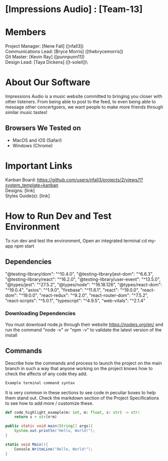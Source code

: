 # [Impressions Audio] : [Team-13]
# Members
Project Manager: [Nene Fall] ([nfall3])\
Communications Lead: [Bryce Morris] ([thebrycemorris])\
Git Master: [Kevin Ray] ([punnpunn11])\
Design Lead: [Taya Dickens] ([t-soleil])\

# About Our Software
Impressions Audio is a music website committed to bringing you closer with other listeners. From being able to post to the feed, to even being able to message other concertgoers, we want people to make more friends through similar music tastes!

## Browsers We Tested on
- MacOS and iOS (Safari)
- Windows (Chrome)

# Important Links
Kanban Board: https://github.com/users/nfall3/projects/2/views/1?system_template=kanban \
Designs: [link]\
Styles Guide(s): [link]

# How to Run Dev and Test Environment
To run dev and test the environment,
Open an integrated terminal
cd my-app
npm start

## Dependencies
"@testing-library/dom": "^10.4.0",
"@testing-library/jest-dom": "^6.6.3",
"@testing-library/react": "^16.2.0",
"@testing-library/user-event": "^13.5.0",
"@types/jest": "^27.5.2",
"@types/node": "^16.18.126",
"@types/react-dom": "^19.0.4",
"axios": "^1.9.0",
"firebase": "^11.6.1",
"react": "^19.0.0",
"react-dom": "^19.0.0",
"react-redux": "^9.2.0",
"react-router-dom": "^7.5.2",
"react-scripts": "^5.0.1",
"typescript": "^4.9.5",
"web-vitals": "^2.1.4"

### Downloading Dependencies
You must download node.js through their website https://nodejs.org/en/ and run the command "node -v" or "npm -v" to validate the latest version of the install

## Commands
Describe how the commands and process to launch the project on the main branch in such a way that anyone working on the project knows how to check the affects of any code they add.

```sh
Example terminal command syntax
```

It is very common in these sections to see code in peculiar boxes to help them stand out. Check the markdown section of the Project Specifications to see how to add more / customize these.

```python
def code_highlight_example(m: int, m: float, s: str) -> str:
	return s + str(n*m)
```

```java
public static void main(String[] args){
	System.out.println("Hello, World!");
}
```

```c#
static void Main(){
	Console.WriteLine("Hello, World!");
}
```
